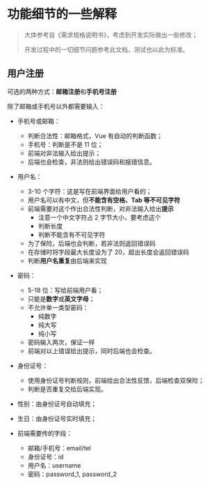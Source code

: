 # 功能细节的一些解释

> 大体参考自《需求规格说明书》，考虑到开发实际做出一些修改；
>
> 开发过程中的一切细节问题参考此文档，测试也以此为标准。

## 用户注册

可选的两种方式：**邮箱注册**和**手机号注册**

除了邮箱或手机号以外都需要输入：

- 手机号或邮箱：
  - 判断合法性：邮箱格式，Vue 有自动的判断函数；
  - 手机号：判断是不是 11 位；
  - 前端对非法输入给出提示；
  - 后端也会检查，非法则给出错误码和报错信息。

- 用户名：
  - 3-10 个字符：这是写在前端界面给用户看的；
  - 用户名可以有中文，但**不能含有空格、Tab 等不可见字符**
  - 前端需要对这个作出合法性判断，对非法输入给出**提示**
    - 注意一个中文字符占 2 字节大小，要考虑这个
    - 判断长度
    - 判断不能含有不可见字符
  - 为了保险，后端也会判断，若非法则返回错误码
  - 在存储时将字段最大长度设为了 20，超出长度会返回错误码
  - 判断**用户名重复**由后端来实现
- 密码：
  - 5-18 位：写给前端用户看；
  - 只能是**数字**或**英文字母**；
  - 不允许单一类型密码：
    - 纯数字
    - 纯大写
    - 纯小写
  - 密码输入两次，保证一样
  - 前端对以上错误给出提示，同时后端也会检查。
- 身份证号：
  - 使用身份证号判断规则，前端给出合法性反馈，后端检查双保险；
  - 判断是否重复交给后端实现。
- 性别：由身份证号自动填充；
- 生日：由身份证号实时填充；
- 前端需要传的字段：
  - 邮箱/手机号：email/tel
  - 身份证号：id
  - 用户名：username
  - 密码：password_1, password_2
